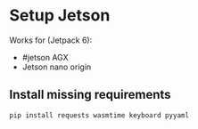 # Setup Jetson

Works for (Jetpack 6):

- #jetson AGX
- Jetson nano origin

## Install missing requirements

```bash
pip install requests wasmtime keyboard pyyaml
```

